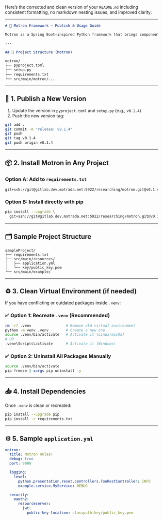 Here’s the corrected and clean version of your `README.md` including consistent formatting, no markdown nesting issues, and improved clarity:

---

```markdown
# 🚀 Motron Framework – Publish & Usage Guide

Motron is a Spring Boot–inspired Python framework that brings component scanning, annotation-based injection, scheduling, REST routing, configuration binding, and more — all with a simple developer experience.

---

## 🧱 Project Structure (Motron)

```

```markdown
motron/
├── pyproject.toml
├── setup.py
├── requirements.txt
└── src/main/motron/...
```

---

## 🔖 1. Publish a New Version

1. Update the version in `pyproject.toml` and `setup.py` (e.g., `v0.1.4`)
2. Push the new version tag:

```bash
git add .
git commit -m "release: v0.1.4"
git push
git tag v0.1.4
git push origin v0.1.4
```

---

## 📦 2. Install Motron in Any Project

### Option A: Add to `requirements.txt`

```
git+ssh://git@gitlab.dev.motrada.net:5922/researching/motron.git@v0.1.4#egg=motron
```

### Option B: Install directly with pip

```bash
pip install --upgrade \
  git+ssh://git@gitlab.dev.motrada.net:5922/researching/motron.git@v0.1.4#egg=motron
```

---

## 🗂 Sample Project Structure

```
sampleProject/
├── requirements.txt
├── src/main/resources/
│   ├── application.yml
│   └── key/public_key.pem
└── src/main/example/
```

---

## ♻️ 3. Clean Virtual Environment (if needed)

If you have conflicting or outdated packages inside `.venv`:

### ✅ Option 1: Recreate `.venv` (Recommended)

```bash
rm -rf .venv                # Remove old virtual environment
python -m venv .venv        # Create a new one
source .venv/bin/activate   # Activate it (Linux/macOS)
# OR
.venv\Scripts\activate      # Activate it (Windows)
```

### ✅ Option 2: Uninstall All Packages Manually

```bash
source .venv/bin/activate
pip freeze | xargs pip uninstall -y
```

---

## 📥 4. Install Dependencies

Once `.venv` is clean or recreated:

```bash
pip install --upgrade pip
pip install -r requirements.txt
```

---

## ⚙️ 5. Sample `application.yml`

```yaml
motron:
  title: Motron Rules!
  debug: true
  port: 9000

  logging:
    level:
      python.presentation.reset.controllers.FooRestController: INFO
      example.service.MyService: DEBUG

  security:
    oauth2:
      resourceserver:
        jwt:
          public-key-location: classpath:key/public_key.pem
```
